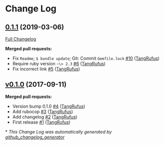 # Change Log

## [0.1.1](https://github.com/TypistTech/vagrant-sudo-rsync/tree/0.1.1) (2019-03-06)
[Full Changelog](https://github.com/TypistTech/vagrant-sudo-rsync/compare/v0.1.0...0.1.1)

**Merged pull requests:**

- Fix `Readme`; `$ bundle update`; Git: Commit `Gemfile.lock` [\#10](https://github.com/TypistTech/vagrant-sudo-rsync/pull/10) ([TangRufus](https://github.com/TangRufus))
- Require ruby version `~\> 2.3` [\#6](https://github.com/TypistTech/vagrant-sudo-rsync/pull/6) ([TangRufus](https://github.com/TangRufus))
- Fix incorrect link [\#5](https://github.com/TypistTech/vagrant-sudo-rsync/pull/5) ([TangRufus](https://github.com/TangRufus))

## [v0.1.0](https://github.com/TypistTech/vagrant-sudo-rsync/tree/v0.1.0) (2017-09-11)
**Merged pull requests:**

- Version bump 0.1.0 [\#4](https://github.com/TypistTech/vagrant-sudo-rsync/pull/4) ([TangRufus](https://github.com/TangRufus))
- Add rubocop [\#3](https://github.com/TypistTech/vagrant-sudo-rsync/pull/3) ([TangRufus](https://github.com/TangRufus))
- Add changelog [\#2](https://github.com/TypistTech/vagrant-sudo-rsync/pull/2) ([TangRufus](https://github.com/TangRufus))
- First release [\#1](https://github.com/TypistTech/vagrant-sudo-rsync/pull/1) ([TangRufus](https://github.com/TangRufus))



\* *This Change Log was automatically generated by [github_changelog_generator](https://github.com/skywinder/Github-Changelog-Generator)*